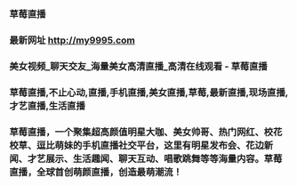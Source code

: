 ### 草莓直播
### 最新网址 http://my9995.com

### 美女视频_聊天交友_海量美女高清直播_高清在线观看 - 草莓直播
### 草莓直播,不止心动,直播,手机直播,美女直播,草莓,最新直播,现场直播,才艺直播,生活直播
### 草莓直播，一个聚集超高颜值明星大咖、美女帅哥、热门网红、校花校草、逗比萌妹的手机直播社交平台，这里有明星发布会、花边新闻、才艺展示、生活趣闻、聊天互动、唱歌跳舞等等海量内容。草莓直播，全球首创萌颜直播，创造最萌潮流！
